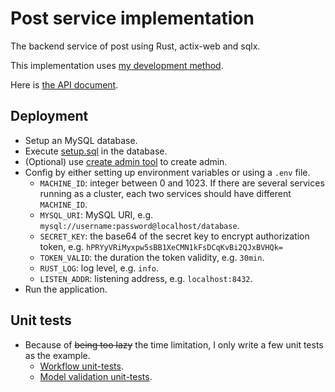 # Post service implementation

The backend service of post using Rust, actix-web and sqlx.

This implementation uses [my development method](../../fdm.md).

Here is [the API document](../../api-document).

## Deployment

* Setup an MySQL database.
* Execute [setup.sql](../setup.sql) in the database.
* (Optional) use [create admin tool](../../createadmin) to create admin.
* Config by either setting up environment variables or using a `.env` file.
  * `MACHINE_ID`: integer between 0 and 1023. If there are several services running as a cluster, each two services should have different `MACHINE_ID`.
  * `MYSQL_URI`: MySQL URI, e.g. `mysql://username:password@localhost/database`.
  * `SECRET_KEY`: the base64 of the secret key to encrypt authorization token, e.g. `hPRYyVRiMyxpw5sBB1XeCMN1kFsDCqKvBi2QJxBVHQk=`
  * `TOKEN_VALID`: the duration the token validity, e.g. `30min`.
  * `RUST_LOG`: log level, e.g. `info`.
  * `LISTEN_ADDR`: listening address, e.g. `localhost:8432`.
* Run the application.

## Unit tests

* Because of ~~being too lazy~~ the time limitation, I only write a few unit tests as the example.
  * [Workflow unit-tests](src/delete_post/tests.rs).
  * [Model validation unit-tests](src/common/tests).
